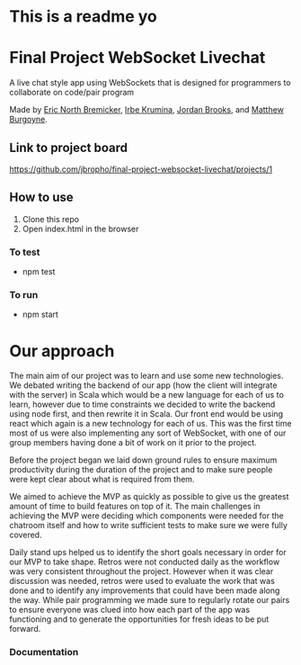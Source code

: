 # This is a readme yo
# Final Project WebSocket Livechat

A live chat style app using WebSockets that is designed for programmers to collaborate on code/pair program

 Made by [Eric North Bremicker](https://github.com/blarvin), [Irbe Krumina](https://github.com/irbekrm/), [Jordan Brooks](https://github.com/jbropho), and [Matthew Burgoyne](https://github.com/mattb20).

## Link to project board
https://github.com/jbropho/final-project-websocket-livechat/projects/1
## How to use

 1. Clone this repo
 2. Open index.html in the browser

### To test
 * npm test
 
 ### To run
 * npm start
 

# Our approach
 The main aim of our project was to learn and use some new technologies. We debated writing the backend of our app (how the client will integrate with the server) in Scala
 which would be a new language for each of us to learn, however due to time constraints we decided to write the backend using node first, and then rewrite it in Scala.
 Our front end would be using react which again is a new technology for each of us. This was the first time most of us were also implementing any sort of WebSocket, with one of our group members having done a bit of work on it prior to the project.

 Before the project began we laid down ground rules to ensure maximum productivity during the duration of the project and to make sure people were kept clear about what is required from them.

 We aimed to achieve the MVP as quickly as possible to give us the greatest amount of time to build features on top of it. The main challenges in achieving the MVP were deciding which components were needed for the chatroom itself and how to write sufficient tests to make sure we were fully covered.

 Daily stand ups helped us to identify the short goals necessary in order for our MVP to take shape. Retros were not conducted daily as the workflow was very consistent throughout the project. However when it was clear discussion was needed, retros were used to evaluate the work that was done and to identify any improvements that could have been made along the way.
 While pair programming we made sure to regularly rotate our pairs to ensure everyone was clued into how each part of the app was functioning and to generate the opportunities for fresh ideas to be put forward.




### Documentation
